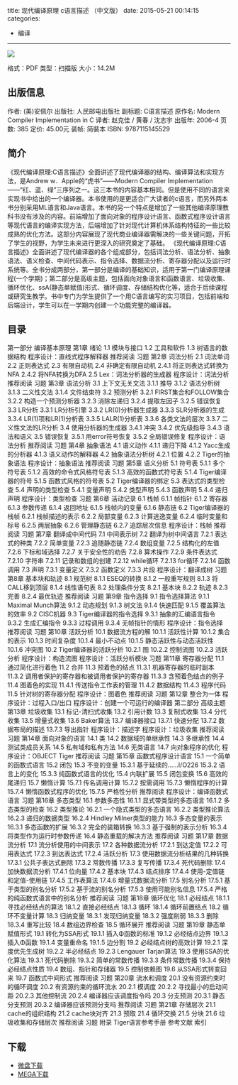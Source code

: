 title: 现代编译原理 c语言描述 （中文版）
date: 2015-05-21 00:14:15
categories:
  - 编译
---

![](http://img4.douban.com/lpic/s1852496.jpg)

格式：PDF
类型：扫描版
大小：14.2M

<!--more-->

## 出版信息 ##

作者: (美)安佩尔 
出版社: 人民邮电出版社
副标题: C语言描述
原作名: Modern Compiler Implementation in C
译者: 赵克佳 / 黄春 / 沈志宇 
出版年: 2006-4
页数: 385
定价: 45.00元
装帧: 简裝本
ISBN: 9787115145529

## 简介 ##

《现代编译原理:C语言描述》全面讲述了现代编译器的结构、编译算法和实现方法，是Andrew w．Apple的“虎书”——Modern Compiler Implementation——“红、蓝、绿”三序列之一。这三本书的内容基本相同。但是使用不同的语言来实现书中给出的一个编译器。本书使用的是更适合广大读者的c语言，而另外两本书分别采用ML语言和Java语言。本书的另一个特点是增加了一些其他编译原理教科书没有涉及的内容。前端增加了面向对象的程序设计语言、函数式程序设计语言等现代语言的编译实现方法，后端增加了针对现代计算机体系结构特征的一些比较成熟的优化方法。这部分内容展现了现代商业编译器需解决的一些关键问题，开拓了学生的视野，为学生未来进行更深入的研究奠定了基础。
《现代编译原理:C语言描述》全面讲述了现代编译器的各个组成部分，包括词法分析、语法分析、抽象语法、语义检查、中间代码表示、指令选择、数据流分析、寄存器分配以及运行时系统等。全书分成两部分，第一部分是编译的基础知识，适用于第一门编译原理课程(一个学期)；第二部分是高级主题，包括面向对象语言和函数语言、垃圾收集、循环优化、ssA(静态单赋值)形式、循环调度、存储结构优化等，适合于后续课程或研究生教学。书中专门为学生提供了一个用C语言编写的实习项目，包括前端和后端设计，学生可以在一学期内创建一个功能完整的编译器。

## 目录 ##

第一部分 编译基本原理
第1章 绪论
1.1 模块与接口
1.2 工具和软件
1.3 树语言的数据结构
程序设计：直线式程序解释器
推荐阅读
习题
第2章 词法分析
2.1 词法单词
2.2 正则表达式
2.3 有限自动机
2.4 非确定有限自动机
2.4.1 将正则表达式转换为NFA
2.4.2 将NFA转换为DFA
2.5 Lex：词法分析器的生成器
程序设计：词法分析
推荐阅读
习题
第3章 语法分析
3.1 上下文无关文法
3.1.1 推导
3.1.2 语法分析树
3.1.3 二义性文法
3.1.4 文件结束符
3.2 预测分析
3.2.1 FIRST集合和FOLLOW集合
3.2.2 构造一个预测分析器
3.2.3 消除左递归
3.2.4 提取左因子
3.2.5 错误恢复
3.3 LR分析
3.3.1 LR分析引擎
3.3.2 LR(0)分析器生成器
3.3.3 SLR分析器的生成
3.3.4 LR(1)项和LR(1)分析表
3.3.5 LALR(1)分析表
3.3.6 各类文法的层次
3.3.7 二义性文法的LR分析
3.4 使用分析器的生成器
3.4.1 冲突
3.4.2 优先级指导
3.4.3 语法和语义
3.5 错误恢复
3.5.1 用error符号恢复
3.5.2 全局错误修复
程序设计：语法分析
推荐阅读
习题
第4章 抽象语法
4.1 语义动作
4.1.1 递归下降
4.1.2 Yacc生成的分析器
4.1.3 语义动作的解释器
4.2 抽象语法分析树
4.2.1 位置
4.2.2 Tiger的抽象语法
程序设计：抽象语法
推荐阅读
习题
第5章 语义分析
5.1 符号表
5.1.1 多个符号表
5.1.2 高效的命令式风格符号表
5.1.3 高效的函数式符号表
5.1.4 Tiger编译器的符号
5.1.5 函数式风格的符号表
5.2 Tiger编译器的绑定
5.3 表达式的类型检查
5.4 声明的类型检查
5.4.1 变量声明
5.4.2 类型声明
5.4.3 函数声明
5.4.4 递归声明
程序设计：类型检查
习题
第6章 活动记录
6.1 栈帧
6.1.1 帧指针
6.1.2 寄存器
6.1.3 参数传递
6.1.4 返回地址
6.1.5 栈帧内的变量
6.1.6 静态链
6.2 Tiger编译器的栈帧
6.2.1 栈帧描述的表示
6.2.2 局部变量
6.2.3 计算逃逸变量
6.2.4 临时变量和标号
6.2.5 两层抽象
6.2.6 管理静态链
6.2.7 追踪层次信息
程序设计：栈帧
推荐阅读
习题
第7章 翻译成中间代码
7.1 中间表示树
7.2 翻译为树中间语言
7.2.1 表达式的种类
7.2.2 简单变量
7.2.3 追随静态链
7.2.4 数组变量
7.2.5 结构化的左值
7.2.6 下标和域选择
7.2.7 关于安全性的劝告
7.2.8 算术操作
7.2.9 条件表达式
7.2.10 字符串
7.2.11 记录和数组的创建
7.2.12 while循环
7.2.13 for循环
7.2.14 函数调用
7.3 声明
7.3.1 变量定义
7.3.2 函数定义
7.3.3 片段
程序设计：翻译成树
习题
第8章 基本块和轨迹
8.1 规范树
8.1.1 ESEQ的转换
8.1.2 一般重写规则
8.1.3 将CALL移到顶层
8.1.4 线性语句表
8.2 处理条件分支
8.2.1 基本块
8.2.2 轨迹
8.2.3 完善
8.2.4 最优轨迹
推荐阅读
习题
第9章 指令选择
9.1 指令选择算法
9.1.1 Maximal Munch算法
9.1.2 动态规划
9.1.3 树文法
9.1.4 快速匹配
9.1.5 覆盖算法的效率
9.2 CISC机器
9.3 Tiger编译器的指令选择
9.3.1 抽象的汇编语言指令
9.3.2 生成汇编指令
9.3.3 过程调用
9.3.4 无帧指针的情形
程序设计：指令选择
推荐阅读
习题
第10章 活跃分析
10.1 数据流方程的解
10.1.1 活跃性计算
10.1.2 集合的表示
10.1.3 时间复杂度
10.1.4 最小不动点
10.1.5 静态活跃性与动态活跃性
10.1.6 冲突图
10.2 Tiger编译器的活跃分析
10.2.1 图
10.2.2 控制流图
10.2.3 活跃分析
程序设计：构造流图
程序设计：活跃分析模块
习题
第11章 寄存器分配
11.1 通过简化进行着色
11.2 合并
11.3 预着色的结点
11.3.1 机器寄存器的临时副本
11.3.2 调用者保护的寄存器和被调用者保护的寄存器
11.3.3 含预着色结点的例子
11.4 图着色的实现
11.4.1 传送指令工作表的管理
11.4.2 数据结构
11.4.3 程序代码
11.5 针对树的寄存器分配
程序设计：图着色
推荐阅读
习题
第12章 整合为一体
程序设计：过程入口/出口
程序设计：创建一个可运行的编译器
第二部分 高级主题
第13章 垃圾收集
13.1 标记-清扫式收集
13.2 引用计数
13.3 复制式收集
13.4 分代收集
13.5 增量式收集
13.6 Baker算法
13.7 编译器接口
13.7.1 快速分配
13.7.2 数据布局的描述
13.7.3 导出指针
程序设计：描述字
程序设计：垃圾收集
推荐阅读
习题
第14章 面向对象的语言
14.1 类
14.2 数据域的单继承性
14.3 多继承性
14.4 测试类成员关系
14.5 私有域和私有方法
14.6 无类语言
14.7 向对象程序的优化
程序设计：OBJECT Tiger
推荐阅读
习题
第15章 函数式程序设计语言
15.1 一个简单的函数式语言
15.2 闭包
15.3 不变的变量
15.3.1 基于延续的……I/O226
15.3.2 语言上的变化
15.3.3 纯函数式语言的优化
15.4 内联扩展
15.5 闭包变换
15.6 高效的尾递归
15.7 懒惰计算
15.7.1 传名调用计算
15.7.2 按需调用
15.7.3 懒惰程序的计算
15.7.4 懒惰函数式程序的优化
15.7.5 严格性分析
推荐阅读
程序设计：编译函数式语言
习题
第16章 多态类型
16.1 参数多态性
16.1.1 显式带类型的多态语言
16.1.2 多态类型的检查
16.2 类型推论
16.2.1 一个隐式类型的多态语言
16.2.2 类型推论算法
16.2.3 递归的数据类型
16.2.4 Hindley Milner类型的能力
16.3 多态变量的表示
16.3.1 多态函数的扩展
16.3.2 完全的装箱转换
16.3.3 基于强制的表示分析
16.3.4 将类型作为运行时参数传递
16.4 静态重载的解决方法
推荐阅读
习题
第17章 数据流分析
17.1 流分析使用的中间表示
17.2 各种数据流分析
17.2.1 到达定值
17.2.2 可用表达式
17.2.3 到达表达式
17.2.4 活跃分析
17.3 使用数据流分析结果的几种转换
17.3.1 公共子表达式删除
17.3.2 常数传播
17.3.3 复写传播
17.3.4 死代码删除
17.4 加快数据流分析
17.4.1 位向量
17.4.2 基本块
17.4.3 结点排序
17.4.4 使用-定值链和定值-使用链
17.4.5 工作表算法
17.4.6 增量式数据流分析
17.5 别名分析
17.5.1 基于类型的别名分析
17.5.2 基于流的别名分析
17.5.3 使用可能别名信息
17.5.4 严格的纯函数式语言中的别名分析
推荐阅读
习题
第18章 循环优化
18.1 必经结点
18.1.1 寻找必经结点的算法
18.1.2 直接必经结点
18.1.3 循环
18.1.4 循环前置结点
18.2 循环不变量计算
18.3 归纳变量
18.3.1 发现归纳变量
18.3.2 强度削弱
18.3.3 删除
18.3.4 重写比较
18.4 数组边界检查
18.5 循环展开
推荐阅读
习题
第19章 静态单赋值形式
19.1 转化为SSA形式
19.1.1 插入Φ函数的标准
19.1.2 必经结点边界
19.1.3 插入Φ函数
19.1.4 变量重命名
19.1.5 边分割
19.2 必经结点树的高效计算
19.2.1 深度优先生成树
19.2.2 半必经结点
19.2.3 Lengauer Tarjan算法
19.3 使用SSA的优化算法
19.3.1 死代码删除
19.3.2 简单的常数传播
19.3.3 条件常数传播
19.3.4 保持必经结点性质
19.4 数组、指针和存储器
19.5 控制依赖图
19.6 从SSA形式转变回来
19.7 函数式中间形式
推荐阅读
习题
第20章 流水和调度
20.1 没有资源约束时的循环调度
20.2 有资源约束的循环流水
20.2.1 模调度
20.2.2 寻找最小的启动间距
20.2.3 其他控制流
20.2.4 编译器应该调度指令吗
20.3 分支预测
20.3.1 静态分支预测
20.3.2 编译器应该预测分支吗
推荐阅读
习题
第21章 存储层次
21.1 cache的组织结构
21.2 cache块对齐
21.3 预取
21.4 循环交换
21.5 分块
21.6 垃圾收集和存储层次
推荐阅读
习题
附录 Tiger语言参考手册
参考文献
索引

## 下载 ##

+ [微盘下载](http://vdisk.weibo.com/s/aADaW4YREXCon)
+ [MEGA下载](https://mega.co.nz/#!uNVURCaY!ugNtCOdD6ECwScBJTwjwPUNn7JGU0ZWCOrAltARXZBM)